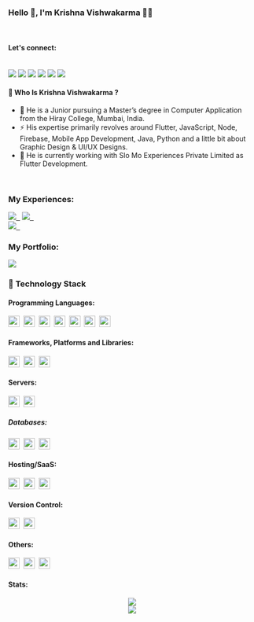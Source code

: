 ### Hello 👋, I'm Krishna Vishwakarma 🙋‍♂️

<br>



#### Let's connect:


<br>
<a href="https://g.dev/krishnavishwakarma/"><img src="https://img.shields.io/badge/google-4285F4?style=for-the-badge&logo=google&logoColor=white"></a>
<a href="https://twitter.com/intent/follow?screen_name=ig_krishnakumar"><img src="https://img.shields.io/badge/ig_krishnakumar-%231DA1F2.svg?style=for-the-badge&logo=Twitter&logoColor=white"></a>
<a href="https://www.linkedin.com/in/krishnakumarvishwakarmaog/"><img src="https://img.shields.io/badge/linkedin-%230077B5.svg?style=for-the-badge&logo=linkedin&logoColor=white"></a>
<a href="mailto:krishnavishwakarma.og@gmail.com"><img src="https://img.shields.io/badge/Gmail-D14836?style=for-the-badge&logo=gmail&logoColor=white"></a>
<a href="https://www.facebook.com/igkrishnakumarV/"><img src="https://img.shields.io/badge/Facebook-%231877F2.svg?style=for-the-badge&logo=Facebook&logoColor=white"></a>
<a href="https://www.instagram.com/ig_krishnakumar/"><img src="https://img.shields.io/badge/ig_krishnakumar-%23E4405F.svg?style=for-the-badge&logo=Instagram&logoColor=white"/></a>


<br>

#### 🤔 Who Is Krishna Vishwakarma ?

- 🏫 He is a Junior pursuing a Master’s degree in Computer Application from the Hiray College, Mumbai, India.
- ⚡️ His expertise primarily revolves around Flutter, JavaScript, Node, Firebase, Mobile App Development, Java, Python and a little bit about Graphic Design & UI/UX Designs.
- 🔭 He is currently working with Slo Mo Experiences Private Limited as Flutter Development.

<br>

### **My Experiences**:

<a href="https://rooftopapp.com/"><img src="https://img.shields.io/badge/Slo%20Mo%20Experiences-March%202022%20--%20Present-green?style=for-the-badge"/>&nbsp;&nbsp;</a>
<a href="https://dataviv.in/"><img src="https://img.shields.io/badge/Dataviv%20Technology-October%202021%20--%20March%202022-blue?style=for-the-badge"/>&nbsp;&nbsp;</a></br>
<a href="https://celledge.in/"><img src="https://img.shields.io/badge/Celledge%20Technologies-May%202019%20till%20August%202019-orange?style=for-the-badge"/>&nbsp;&nbsp;</a>

### **My Portfolio**:

<a href="https://krishnakumarvishog.web.app/"><img src="https://img.shields.io/badge/Portfolio-%23000000.svg?style=for-the-badge&logo=firefox&logoColor=#FF7139"/></a>

### 🔭 **Technology Stack**

#### **Programming Languages**:

<img height=23 src="https://img.shields.io/badge/dart-%230175C2.svg?style=for-the-badge&logo=dart&logoColor=white">&nbsp;&nbsp;<img height=23 src="https://img.shields.io/badge/javascript-%23323330.svg?style=for-the-badge&logo=javascript&logoColor=%23F7DF1E">&nbsp;&nbsp;<img height=23 src="https://img.shields.io/badge/c++-%2300599C.svg?style=for-the-badge&logo=c%2B%2B&logoColor=white">&nbsp;&nbsp;<img height=23 src="https://img.shields.io/badge/python-3670A0?style=for-the-badge&logo=python&logoColor=ffdd54">&nbsp;&nbsp;<img height=23 src="https://img.shields.io/badge/java-%23ED8B00?style=for-the-badge&logo=java&logoColor=%23F7DF1E">&nbsp;&nbsp;<img height=23 src="https://img.shields.io/badge/css3-%231572B6.svg?style=for-the-badge&logo=css3&logoColor=white">&nbsp;&nbsp;<img height=23 src="https://img.shields.io/badge/html5-%23E34F26.svg?style=for-the-badge&logo=html5&logoColor=white">

#### **Frameworks, Platforms and Libraries**:

<img height=23 src="https://img.shields.io/badge/node.js-6DA55F?style=for-the-badge&logo=node.js&logoColor=white">&nbsp;&nbsp;<img height=23 src="https://img.shields.io/badge/Flutter-%2302569B.svg?style=for-the-badge&logo=Flutter&logoColor=white">&nbsp;&nbsp;<img height=23 src="https://img.shields.io/badge/express.js-%23404d59.svg?style=for-the-badge&logo=express&logoColor=%2361DAFB">

#### **Servers**:

<img height=23 src="https://img.shields.io/badge/nginx%20-%231572B6.svg?&style=for-the-badge&logo=nginx&logoColor=red">&nbsp;&nbsp;<img height=23 src="https://img.shields.io/badge/apache-%23D42029.svg?style=for-the-badge&logo=apache&logoColor=white">

##### **Databases**:

<img height=23 src="https://img.shields.io/badge/MongoDB-%234ea94b.svg?style=for-the-badge&logo=mongodb&logoColor=white">&nbsp;&nbsp;<img height=23 src="https://img.shields.io/badge/MariaDB-003545?style=for-the-badge&logo=mariadb&logoColor=white">&nbsp;&nbsp;<img height=23 src="https://img.shields.io/badge/mysql-%2300f.svg?style=for-the-badge&logo=mysql&logoColor=white">

#### **Hosting/SaaS**:

<img height=23 src="https://img.shields.io/badge/firebase-%23039BE5.svg?style=for-the-badge&logo=firebase&logoColor=#00C7B7)">&nbsp;&nbsp;<img height=23 src="https://img.shields.io/badge/GoogleCloud-%234285F4.svg?style=for-the-badge&logo=google-cloud&logoColor=white"></code>&nbsp;&nbsp;<img height=23 src="https://img.shields.io/badge/heroku-%23430098.svg?style=for-the-badge&logo=heroku&logoColor=white">&nbsp;&nbsp;

#### **Version Control**:

<img height=23 src="https://img.shields.io/badge/git-%23F05033.svg?style=for-the-badge&logo=git&logoColor=white">&nbsp;&nbsp;<img height=23 src="https://img.shields.io/badge/gitlab-%23181717.svg?style=for-the-badge&logo=gitlab&logoColor=white">

#### **Others**:

<img height=23 src="https://img.shields.io/badge/Postman-FF6C37?style=for-the-badge&logo=postman&logoColor=white">&nbsp;&nbsp;<img height=23 src="https://img.shields.io/badge/Trello-%23026AA7.svg?style=for-the-badge&logo=Trello&logoColor=white">&nbsp;&nbsp;<img height=23 src="https://img.shields.io/badge/Gradle-02303A.svg?style=for-the-badge&logo=Gradle&logoColor=white">

#### Stats:


<div align="center">
<img src="https://github-readme-stats.vercel.app/api?username=vishwakarmakrishna&theme=midnight-purple&show_icons=true&count_private=true"> 
</div>

<div align="center">
<img src="https://github-readme-stats.vercel.app/api/top-langs/?username=vishwakarmakrishna&theme=midnight-purple&layout=compact&langs_count=5">
</div>


